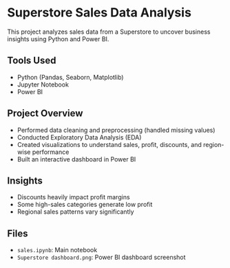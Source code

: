 
# Superstore Sales Data Analysis 
This project analyzes sales data from a Superstore to uncover business insights using Python and Power BI.

## Tools Used
- Python (Pandas, Seaborn, Matplotlib)
- Jupyter Notebook
- Power BI

## Project Overview
- Performed data cleaning and preprocessing (handled missing values)
- Conducted Exploratory Data Analysis (EDA)
- Created visualizations to understand sales, profit, discounts, and region-wise performance
- Built an interactive dashboard in Power BI

## Insights
- Discounts heavily impact profit margins
- Some high-sales categories generate low profit
- Regional sales patterns vary significantly

## Files
- `sales.ipynb`: Main notebook
- `Superstore dashboard.png`: Power BI dashboard screenshot


